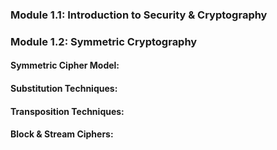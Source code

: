 ### Module 1.1: Introduction to Security & Cryptography


### Module 1.2: Symmetric Cryptography
#### Symmetric Cipher Model:


#### Substitution Techniques:


#### Transposition Techniques:


#### Block & Stream Ciphers: